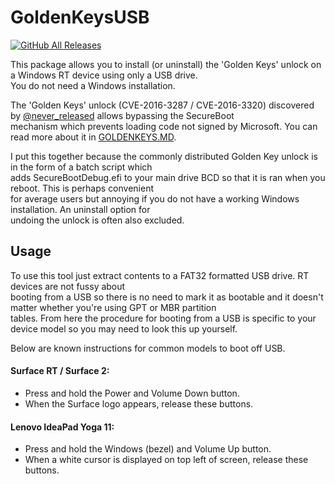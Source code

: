 # GoldenKeysUSB
[![GitHub All Releases](https://img.shields.io/github/downloads/lgibson02/GoldenKeysUSB/total?style=social)](https://github.com/lgibson02/GoldenKeysUSB/releases)

This package allows you to install (or uninstall) the 'Golden Keys' unlock on a Windows RT device using only a USB drive.  
You do not need a Windows installation.

The 'Golden Keys' unlock (CVE-2016-3287 / CVE-2016-3320) discovered by [@never_released](https://twitter.com/never_released) allows bypassing the SecureBoot  
mechanism which prevents loading code not signed by Microsoft. You can read more about it in [GOLDENKEYS.MD](https://github.com/lgibson02/GoldenKeysUSB/blob/main/GOLDENKEYS.md).

I put this together because the commonly distributed Golden Key unlock is in the form of a batch script which  
adds SecureBootDebug.efi to your main drive BCD so that it is ran when you reboot. This is perhaps convenient  
for average users but annoying if you do not have a working Windows installation. An uninstall option for  
undoing the unlock is often also excluded. 

## Usage
To use this tool just extract contents to a FAT32 formatted USB drive.  RT devices are not fussy about  
booting from a USB so there is no need to mark it
as bootable and it doesn't matter whether you're using GPT or MBR partition  
tables. From here the procedure for booting from a USB is specific to your device model so you
may need to look this up yourself.  

Below are known instructions for common models to boot off USB.

#### Surface RT / Surface 2:

- Press and hold the Power and Volume Down button.
- When the Surface logo appears, release these buttons.

#### Lenovo IdeaPad Yoga 11:

- Press and hold the Windows (bezel) and Volume Up button.
- When a white cursor is displayed on top left of screen, release these buttons.

